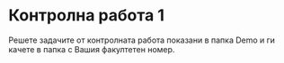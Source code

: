 # Контролна работа 1
Решете задачите от контролната работа показани в папка Demo и ги качете в папка с Вашия факултетен номер.